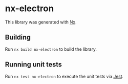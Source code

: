 # nx-electron

This library was generated with [Nx](https://nx.dev).

## Building

Run `nx build nx-electron` to build the library.

## Running unit tests

Run `nx test nx-electron` to execute the unit tests via [Jest](https://jestjs.io).
